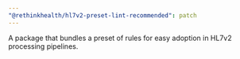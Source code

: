 ```yaml
---
"@rethinkhealth/hl7v2-preset-lint-recommended": patch
---
```


A package that bundles a preset of rules for easy adoption in HL7v2 processing pipelines.
